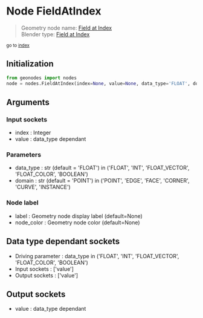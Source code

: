 
# Node FieldAtIndex

> Geometry node name: [Field at Index](https://docs.blender.org/manual/en/latest/modeling/geometry_nodes/utilities/field_at_index.html)<br>
  Blender type: [Field at Index](https://docs.blender.org/api/current/bpy.types.GeometryNodeFieldAtIndex.html)
  
<sub>go to [index](/docs/index.md)</sub>

## Initialization

```python
from geonodes import nodes
node = nodes.FieldAtIndex(index=None, value=None, data_type='FLOAT', domain='POINT', label=None, node_color=None)
```



## Arguments


### Input sockets

- index : Integer
- value : data_type dependant

### Parameters

- data_type : str (default = 'FLOAT') in ('FLOAT', 'INT', 'FLOAT_VECTOR', 'FLOAT_COLOR', 'BOOLEAN')
- domain : str (default = 'POINT') in ('POINT', 'EDGE', 'FACE', 'CORNER', 'CURVE', 'INSTANCE')

### Node label

- label : Geometry node display label (default=None)
- node_color : Geometry node color (default=None)

## Data type dependant sockets

- Driving parameter : data_type in ('FLOAT', 'INT', 'FLOAT_VECTOR', 'FLOAT_COLOR', 'BOOLEAN')
- Input sockets  : ['value']
- Output sockets : ['value']   
  
  

## Output sockets

- value : data_type dependant
